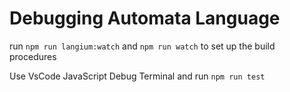 # Debugging Automata Language

run `npm run langium:watch` and `npm run watch` to set up the build procedures

Use VsCode JavaScript Debug Terminal and run `npm run test`
